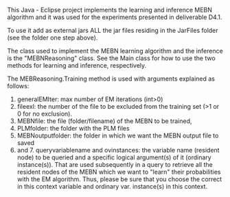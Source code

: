 This Java - Eclipse project implements the learning and inference MEBN algorithm and it was used for the experiments presented in deliverable D4.1. 

To use it add as external jars ALL the jar files residing in the JarFiles folder (see the folder one step above).

The class used to implement the MEBN learning algorithm and the inference is the "MEBNReasoning" class. See the Main class for how to use the two methods for learning and inference, respectively.

The MEBReasoning.Training method is used with arguments explained as follows:

1)  generalEMIter: max number of EM iterations (int>0)
2) fileexl: the number of the file to be excluded from the training set (>1 or 0 for no exclusion).
3) MEBNfile: the file (folder/filename) of the MEBN to be trained,
4) PLMfolder: the folder with the PLM files
5) MEBNoutputfolder: the folder in which we want the MEBN output file to saved
6) and 7. queryvariablename and ovinstances: the variable name (resident node) to be queried and a specific logical argument(s) of it (ordinary instance(s)). That are used subsequently in a query to retrieve all the resident nodes of the MEBN which we want to "learn" their probabilities with the EM algorithm. Thus, please be sure that you choose the correct in this context variable and ordinary var. instance(s) in this context.
